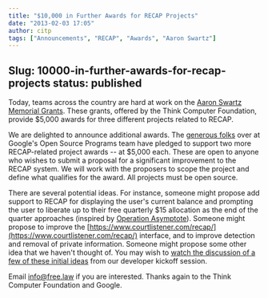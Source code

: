 ```yaml
---
title: "$10,000 in Further Awards for RECAP Projects"
date: "2013-02-03 17:05"
author: citp
tags: ["Announcements", "RECAP", "Awards", "Aaron Swartz"]
---
```

Slug: 10000-in-further-awards-for-recap-projects
status: published
---

Today, teams across the country are hard at work on the [Aaron Swartz
Memorial
Grants](https://freedom-to-tinker.com/blog/sjs/announcing-the-aaron-swartz-memorial-grants/).
These grants, offered by the Think Computer Foundation, provide $5,000
awards for three different projects related to RECAP.

We are delighted to announce additional awards. The [generous
folks](http://en.wikipedia.org/wiki/Chris_DiBona) over at Google's Open
Source Programs team have pledged to support two more RECAP-related
project awards -- at $5,000 each. These are open to anyone who wishes
to submit a proposal for a significant improvement to the RECAP system.
We will work with the proposers to scope the project and define what
qualifies for the award. All projects must be open source.

There are several potential ideas. For instance, someone might propose
add support to RECAP for displaying the user's current balance and
prompting the user to liberate up to their free quarterly $15
allocation as the end of the quarter approaches (inspired by [Operation
Asymptote](http://www.plainsite.org/asymptote/index.html)). Someone
might propose to improve the
[https://www.courtlistener.com/recap/](https://www.courtlistener.com/recap/) interface, and
to improve detection and removal of private information. Someone might
propose some other idea that we haven't thought of. You may wish to
[watch the discussion of a few of these initial
ideas](http://www.youtube.com/watch?v=3EetPNWtzvo&feature=youtu.be&t=1h10m10s)
from our developer kickoff session.

Email info@free.law if you are interested. Thanks again to the
Think Computer Foundation and Google.
